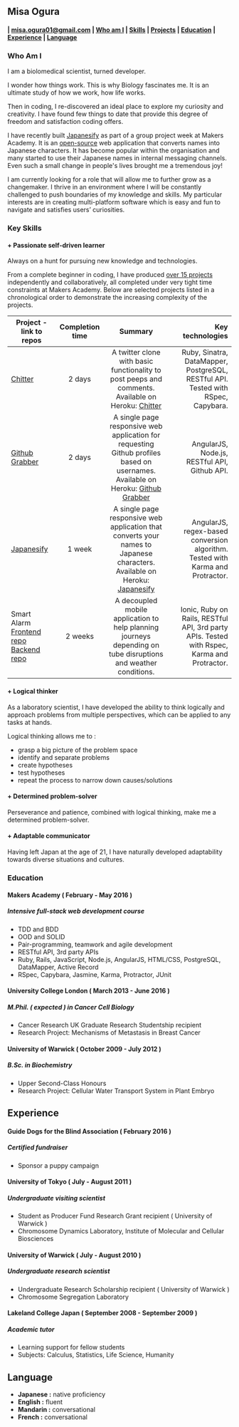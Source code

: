 ## Misa Ogura
#### | misa.ogura01@gmail.com | [Who am I](#whoami) | [Skills](#skills) | [Projects](#projects) | [Education](#education) | [Experience](#experience) | [Language](#language)


### <a name="whoami">Who Am I</a>

I am a biolomedical scientist, turned developer.

I wonder how things work. This is why Biology fascinates me. It is an ultimate study of how we work, how life works.

Then in coding, I re-discovered an ideal place to explore my curiosity and creativity. I have found few things to date that provide this degree of freedom and satisfaction coding offers.

I have recently built [Japanesify](https://github.com/rachelsmithcode/nodeboard.git) as part of a group project week at Makers Academy. It is an [open-source](https://github.com/MisaOgura/japanesify.git) web application that converts names into Japanese characters. It has become popular within the organisation and many started to use their Japanese names in internal messaging channels. Even such a small change in people's lives brought me a tremendous joy!

I am currently looking for a role that will allow me to further grow as a changemaker. I thrive in an environment where I will be constantly challenged to push boundaries of my knowledge and skills. My particular interests are in creating multi-platform software which is easy and fun to navigate and satisfies users’ curiosities.

### <a name="skills">Key Skills</a>

#### + Passionate self-driven learner
Always on a hunt for pursuing new knowledge and technologies.

From a complete beginner in coding, I have produced [over 15 projects](https://github.com/MisaOgura?tab=repositories) independently and collaboratively, all completed under very tight time constraints at Makers Academy. Below are selected projects listed in a chronological order to demonstrate the increasing complexity of the projects.

| <a name="projects">Project</a> - link to repos | Completion time | Summary | Key technologies |
| ---------------------------------------------- | :-------------: | :-----: | ---------------: |
| [Chitter](https://github.com/MisaOgura/chitter-challenge) | 2 days | A twitter clone with basic functionality to post peeps and comments. Available on Heroku: [Chitter](https://chitter-app-misa.herokuapp.com/users/new) |  Ruby, Sinatra, DataMapper, PostgreSQL, RESTful API. Tested with RSpec, Capybara. |
| [Github Grabber](https://github.com/rachelsmithcode/nodeboard.git) | 2 days | A single page responsive web application for requesting Github profiles based on usernames. Available on Heroku: [Github Grabber](https://github-grabber.herokuapp.com/) | AngularJS, Node.js, RESTful API, Github API. |
| [Japanesify](https://github.com/MisaOgura/japanesify.git) | 1 week | A single page responsive web application that converts your names to Japanese characters. Available on Heroku: [Japanesify](https://japanesify.herokuapp.com/) | AngularJS, regex-based conversion algorithm. Tested with Karma and Protractor. |
| Smart Alarm [Frontend repo](https://github.com/MisaOgura/smartAlarm-mobile.git) [Backend repo](https://github.com/MisaOgura/smartAlarm) | 2 weeks | A decoupled mobile application to help planning journeys depending on tube disruptions and weather conditions. | Ionic, Ruby on Rails, RESTful API, 3rd party APIs. Tested with Rspec, Karma and Protractor. |

#### + Logical thinker
As a laboratory scientist, I have developed the ability to think logically and approach problems from multiple perspectives, which can be applied to any tasks at hands.

Logical thinking allows me to :
+ grasp a big picture of the problem space
+ identify and separate problems
+ create hypotheses
+ test hypotheses
+ repeat the process to narrow down causes/solutions

#### + Determined problem-solver
Perseverance and patience, combined with logical thinking, make me a determined problem-solver.

#### + Adaptable communicator
Having left Japan at the age of 21, I have naturally developed adaptability towards diverse situations and cultures.

### <a name="education">Education</a>

#### Makers Academy ( February - May 2016 )
##### *Intensive full-stack web development course*

+ TDD and BDD
+ OOD and SOLID
+ Pair-programming, teamwork and agile development
+ RESTful API, 3rd party APIs
+ Ruby, Rails, JavaScript, Node.js, AngularJS, HTML/CSS, PostgreSQL, DataMapper, Active Record
+ RSpec, Capybara, Jasmine, Karma, Protractor, JUnit

#### University College London ( March 2013 - June 2016 )
##### *M.Phil. ( expected ) in Cancer Cell Biology*
+ Cancer Research UK Graduate Research Studentship recipient
+ Research Project: Mechanisms of Metastasis in Breast Cancer

#### University of Warwick ( October 2009 - July 2012 )
##### *B.Sc. in Biochemistry*
+ Upper Second-Class Honours
+ Research Project: Cellular Water Transport System in Plant Embryo

## <a name="experience">Experience</a>

#### Guide Dogs for the Blind Association ( February 2016 )
##### *Certified fundraiser*
+ Sponsor a puppy campaign


#### University of Tokyo ( July - August 2011 )
##### *Undergraduate visiting scientist*
+ Student as Producer Fund Research Grant recipient ( University of Warwick )
+ Chromosome Dynamics Laboratory, Institute of Molecular and Cellular Biosciences


#### University of Warwick ( July - August 2010 )
##### *Undergraduate research scientist*
+ Undergraduate Research Scholarship recipient ( University of Warwick )
+ Chromosome Segregation Laboratory

#### Lakeland College Japan ( September 2008 - September 2009 )
##### *Academic tutor*
+ Learning support for fellow students
+ Subjects: Calculus, Statistics, Life Science, Humanity

## <a name="language">Language</a>
+ **Japanese :** native proficiency
+ **English :** fluent
+ **Mandarin :** conversational
+ **French :** conversational
